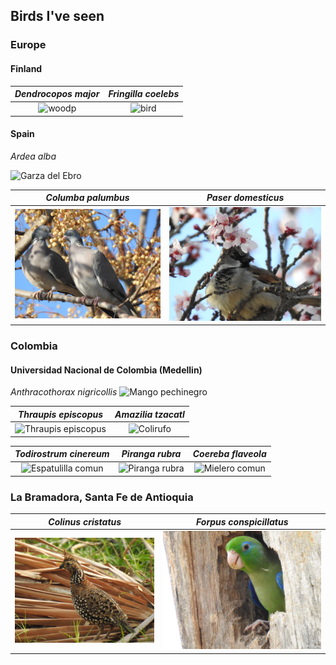 ## Birds I've seen

### Europe

#### Finland 

*Dendrocopos major*             |  *Fringilla coelebs*
:-------------------------:|:-------------------------:
![woodp](./Images/DSCN5450.JPG)  |  ![bird](./Images/DSCN5425.JPG)

#### Spain

*Ardea alba* 

![Garza del Ebro](./Images/DSCN5843.JPG)

*Columba palumbus*             |  *Paser domesticus*
:-------------------------:|:-------------------------:
![Paloma](./Images/DSCN5939.JPG)  |  ![Paser](./Images/DSCN5951.JPG)


### Colombia

#### Universidad Nacional de Colombia (Medellin)

*Anthracothorax nigricollis*
![Mango pechinegro](./Images/DSCN0304.JPG)

*Thraupis episcopus*             |  *Amazilia tzacatl*
:-------------------------:|:-------------------------:
![Thraupis episcopus](./Images/DSCN0315.JPG)  |  ![Colirufo](./Images/DSCN0108.JPG)

*Todirostrum cinereum*             |  *Piranga rubra*  |  *Coereba flaveola* 
:-------------------------:|:-------------------------:|:-------------------------:
![Espatulilla comun](./Images/DSCN0181.JPG)  |  ![Piranga rubra](./Images/DSCN0884.JPG) | ![Mielero comun](./Images/DSCN1406.JPG)

### La Bramadora, Santa Fe de Antioquia

*Colinus cristatus*             |  *Forpus conspicillatus*
:-------------------------:|:-------------------------:
![Perdiz comun](./Images/DSCN0631.JPG)  |  ![Forpus](./Images/DSCN0761.JPG)

